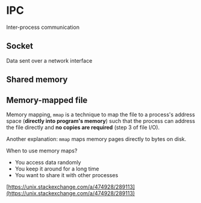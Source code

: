 # IPC

Inter-process communication

## Socket

Data sent over a network interface

## Shared memory

## Memory-mapped file

Memory mapping, `mmap` is a technique to map the file to a process's address space (**directly into program's memory**) such that the process can address the file directly and **no copies are required** (step 3 of file I/O).

Another explanation: `mmap` maps memory pages directly to bytes on disk. 

When to use memory maps?

- You access data randomly
- You keep it around for a long time
- You want to share it with other processes

[https://unix.stackexchange.com/a/474928/289113](https://unix.stackexchange.com/a/474928/289113)
